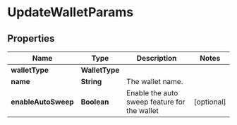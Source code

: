 

# UpdateWalletParams


## Properties

| Name | Type | Description | Notes |
|------------ | ------------- | ------------- | -------------|
|**walletType** | **WalletType** |  |  |
|**name** | **String** | The wallet name. |  |
|**enableAutoSweep** | **Boolean** | Enable the auto sweep feature for the wallet |  [optional] |



